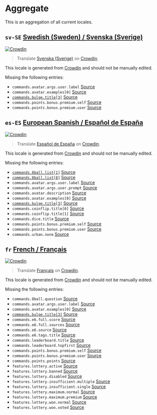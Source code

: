 # Aggregate

This is an aggregation of all current locales.

<!-- BLOCK AGGREGATE BEGIN -->

<!-- THIS SECTION IS GENERATED. DO NOT EDIT -->

## `sv-SE` [Swedish (Sweden) / Svenska (Sverige)][sv-SE_here]

[sv-SE_crowdin]: https://crowdin.com/project/paw-bot/sv-SE
[sv-SE_here]: https://github.com/just-a-paw/language/tree/main/sv-SE

[![Crowdin](https://img.shields.io/static/v1?label=Svenska%20(Sverige)&message=100%&color=brightgreen)][sv-SE_crowdin]

> Translate [Svenska (Sverige)][sv-SE_here] on [Crowdin][sv-SE_crowdin].

This locale is generated from [Crowdin][sv-SE_crowdin] and should not be manually edited.  

Missing the following entries:

* `commands.avatar.args.user.label` [Source](https://github.com/just-a-paw/language/blob/main/en-GB/commands.json#L34)
* `commands.avatar.examples[0]` [Source](https://github.com/just-a-paw/language/blob/main/en-GB/commands.json#L39)
* [`commands.bulge.title[3]`](https://github.com/just-a-paw/language/blob/main/sv-SE/commands.json#L60) [Source](https://github.com/just-a-paw/language/blob/main/en-GB/commands.json#L62)
* `commands.points.bonus.premium.self` [Source](https://github.com/just-a-paw/language/blob/main/en-GB/commands.json#L335)
* `commands.points.bonus.premium.user` [Source](https://github.com/just-a-paw/language/blob/main/en-GB/commands.json#L336)

## `es-ES` [European Spanish / Español de España][es-ES_here]

[es-ES_crowdin]: https://crowdin.com/project/paw-bot/es-ES
[es-ES_here]: https://github.com/just-a-paw/language/tree/main/es-ES

[![Crowdin](https://img.shields.io/static/v1?label=Espa%C3%B1ol%20de%20Espa%C3%B1a&message=98%&color=green)][es-ES_crowdin]

> Translate [Español de España][es-ES_here] on [Crowdin][es-ES_crowdin].

This locale is generated from [Crowdin][es-ES_crowdin] and should not be manually edited.  

Missing the following entries:

* [`commands.8ball.list[1]`](https://github.com/just-a-paw/language/blob/main/es-ES/commands.json#L6) [Source](https://github.com/just-a-paw/language/blob/main/en-GB/commands.json#L6)
* [`commands.8ball.list[8]`](https://github.com/just-a-paw/language/blob/main/es-ES/commands.json#L13) [Source](https://github.com/just-a-paw/language/blob/main/en-GB/commands.json#L13)
* `commands.avatar.args.user.label` [Source](https://github.com/just-a-paw/language/blob/main/en-GB/commands.json#L34)
* `commands.avatar.args.user.prompt` [Source](https://github.com/just-a-paw/language/blob/main/en-GB/commands.json#L35)
* `commands.avatar.description` [Source](https://github.com/just-a-paw/language/blob/main/en-GB/commands.json#L38)
* `commands.avatar.examples[0]` [Source](https://github.com/just-a-paw/language/blob/main/en-GB/commands.json#L39)
* [`commands.bulge.title[3]`](https://github.com/just-a-paw/language/blob/main/es-ES/commands.json#L54) [Source](https://github.com/just-a-paw/language/blob/main/en-GB/commands.json#L62)
* `commands.coinflip.title[0]` [Source](https://github.com/just-a-paw/language/blob/main/en-GB/commands.json#L75)
* `commands.coinflip.title[1]` [Source](https://github.com/just-a-paw/language/blob/main/en-GB/commands.json#L75)
* `commands.dice.title` [Source](https://github.com/just-a-paw/language/blob/main/en-GB/commands.json#L120)
* `commands.points.bonus.premium.self` [Source](https://github.com/just-a-paw/language/blob/main/en-GB/commands.json#L335)
* `commands.points.bonus.premium.user` [Source](https://github.com/just-a-paw/language/blob/main/en-GB/commands.json#L336)
* `commands.urban.none` [Source](https://github.com/just-a-paw/language/blob/main/en-GB/commands.json#L410)

## `fr` [French / Français][fr_here]

[fr_crowdin]: https://crowdin.com/project/paw-bot/fr
[fr_here]: https://github.com/just-a-paw/language/tree/main/fr

[![Crowdin](https://img.shields.io/static/v1?label=Fran%C3%A7ais&message=95%&color=green)][fr_crowdin]

> Translate [Français][fr_here] on [Crowdin][fr_crowdin].

This locale is generated from [Crowdin][fr_crowdin] and should not be manually edited.  

Missing the following entries:

* `commands.8ball.question` [Source](https://github.com/just-a-paw/language/blob/main/en-GB/commands.json#L22)
* `commands.avatar.args.user.label` [Source](https://github.com/just-a-paw/language/blob/main/en-GB/commands.json#L34)
* `commands.avatar.examples[0]` [Source](https://github.com/just-a-paw/language/blob/main/en-GB/commands.json#L39)
* [`commands.bulge.title[3]`](https://github.com/just-a-paw/language/blob/main/fr/commands.json#L59) [Source](https://github.com/just-a-paw/language/blob/main/en-GB/commands.json#L62)
* `commands.e6.full.score` [Source](https://github.com/just-a-paw/language/blob/main/en-GB/commands.json#L131)
* `commands.e6.full.sources` [Source](https://github.com/just-a-paw/language/blob/main/en-GB/commands.json#L132)
* `commands.e6.source` [Source](https://github.com/just-a-paw/language/blob/main/en-GB/commands.json#L137)
* `commands.e6.tags.title` [Source](https://github.com/just-a-paw/language/blob/main/en-GB/commands.json#L144)
* `commands.leaderboard.title` [Source](https://github.com/just-a-paw/language/blob/main/en-GB/commands.json#L240)
* `commands.leaderboard.topfirst` [Source](https://github.com/just-a-paw/language/blob/main/en-GB/commands.json#L243)
* `commands.points.bonus.premium.self` [Source](https://github.com/just-a-paw/language/blob/main/en-GB/commands.json#L335)
* `commands.points.bonus.premium.user` [Source](https://github.com/just-a-paw/language/blob/main/en-GB/commands.json#L336)
* `commands.points.points` [Source](https://github.com/just-a-paw/language/blob/main/en-GB/commands.json#L340)
* `features.lottery.active` [Source](https://github.com/just-a-paw/language/blob/main/en-GB/features.json#L3)
* `features.lottery.banned` [Source](https://github.com/just-a-paw/language/blob/main/en-GB/features.json#L4)
* `features.lottery.disabled` [Source](https://github.com/just-a-paw/language/blob/main/en-GB/features.json#L5)
* `features.lottery.insufficient.multiple` [Source](https://github.com/just-a-paw/language/blob/main/en-GB/features.json#L7)
* `features.lottery.insufficient.single` [Source](https://github.com/just-a-paw/language/blob/main/en-GB/features.json#L8)
* `features.lottery.maximum.normal` [Source](https://github.com/just-a-paw/language/blob/main/en-GB/features.json#L11)
* `features.lottery.maximum.premium` [Source](https://github.com/just-a-paw/language/blob/main/en-GB/features.json#L12)
* `features.lottery.won.normal` [Source](https://github.com/just-a-paw/language/blob/main/en-GB/features.json#L15)
* `features.lottery.won.voted` [Source](https://github.com/just-a-paw/language/blob/main/en-GB/features.json#L16)

<!-- BLOCK AGGREGATE END -->
